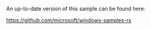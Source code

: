 An up-to-date version of this sample can be found here:

https://github.com/microsoft/windows-samples-rs
